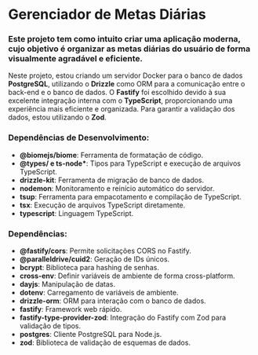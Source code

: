 <h1> Gerenciador de Metas Diárias </h1>

<h3>Este projeto tem como intuito criar uma aplicação moderna, cujo objetivo é organizar as metas diárias do usuário de forma visualmente agradável e eficiente.</h3>

<p>Neste projeto, estou criando um servidor Docker para o banco de dados <strong>PostgreSQL</strong>, utilizando o <strong>Drizzle</strong> como ORM para a comunicação entre o back-end e o banco de dados. O <strong>Fastify</strong> foi escolhido devido à sua excelente integração interna com o <strong>TypeScript</strong>, proporcionando uma experiência mais eficiente e organizada. Para garantir a validação dos dados, estou utilizando o <strong>Zod</strong>.</p>

<h3>Dependências de Desenvolvimento:</h3>
<ul>
  <li><strong>@biomejs/biome</strong>: Ferramenta de formatação de código.</li>
  <li><strong>@types/ e ts-node*</strong>: Tipos para TypeScript e execução de arquivos TypeScript.</li>
  <li><strong>drizzle-kit</strong>: Ferramenta de migração de banco de dados.</li>
  <li><strong>nodemon</strong>: Monitoramento e reinício automático do servidor.</li>
  <li><strong>tsup</strong>: Ferramenta para empacotamento e compilação de TypeScript.</li>
  <li><strong>tsx</strong>: Execução de arquivos TypeScript diretamente.</li>
  <li><strong>typescript</strong>: Linguagem TypeScript.</li>
</ul>

<h3>Dependências:</h3>
<ul>
  <li><strong>@fastify/cors</strong>: Permite solicitações CORS no Fastify.</li>
  <li><strong>@paralleldrive/cuid2</strong>: Geração de IDs únicos.</li>
  <li><strong>bcrypt</strong>: Biblioteca para hashing de senhas.</li>
  <li><strong>cross-env</strong>: Definir variáveis de ambiente de forma cross-platform.</li>
  <li><strong>dayjs</strong>: Manipulação de datas.</li>
  <li><strong>dotenv</strong>: Carregamento de variáveis de ambiente.</li>
  <li><strong>drizzle-orm</strong>: ORM para interação com o banco de dados.</li>
  <li><strong>fastify</strong>: Framework web rápido.</li>
  <li><strong>fastify-type-provider-zod</strong>: Integração do Fastify com Zod para validação de tipos.</li>
  <li><strong>postgres</strong>: Cliente PostgreSQL para Node.js.</li>
  <li><strong>zod</strong>: Biblioteca de validação de esquemas de dados.</li>
</ul>

